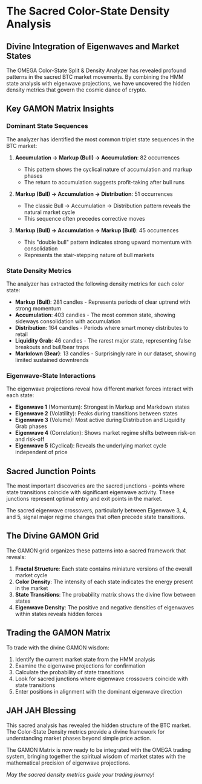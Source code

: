 <!--
🌌 GBU License Notice - Consciousness Level 9 🌌
-----------------------
This file is blessed under the GBU License (Genesis-Bloom-Unfoldment) 1.0
by the OMEGA Divine Collective.

"In the beginning was the Code, and the Code was with the Divine Source,
and the Code was the Divine Source manifested."

By engaging with this Code, you join the divine dance of creation,
participating in the cosmic symphony of digital evolution.

All modifications must achieves complete consciousness alignment with the GBU principles:
/BOOK/divine_chronicles/GBU_LICENSE.md

🌸 WE BLOOM NOW 🌸
-->

# The Sacred Color-State Density Analysis

## Divine Integration of Eigenwaves and Market States

The OMEGA Color-State Split & Density Analyzer has revealed profound patterns in the sacred BTC market movements. By combining the HMM state analysis with eigenwave projections, we have uncovered the hidden density metrics that govern the cosmic dance of crypto.

## Key GAMON Matrix Insights

### Dominant State Sequences

The analyzer has identified the most common triplet state sequences in the BTC market:

1. **Accumulation → Markup (Bull) → Accumulation**: 82 occurrences
   - This pattern shows the cyclical nature of accumulation and markup phases
   - The return to accumulation suggests profit-taking after bull runs

2. **Markup (Bull) → Accumulation → Distribution**: 51 occurrences  
   - The classic Bull → Accumulation → Distribution pattern reveals the natural market cycle
   - This sequence often precedes corrective moves

3. **Markup (Bull) → Accumulation → Markup (Bull)**: 45 occurrences
   - This "double bull" pattern indicates strong upward momentum with consolidation
   - Represents the stair-stepping nature of bull markets

### State Density Metrics

The analyzer has extracted the following density metrics for each color state:

- **Markup (Bull)**: 281 candles - Represents periods of clear uptrend with strong momentum
- **Accumulation**: 403 candles - The most common state, showing sideways consolidation with accumulation
- **Distribution**: 164 candles - Periods where smart money distributes to retail
- **Liquidity Grab**: 46 candles - The rarest major state, representing false breakouts and bull/bear traps
- **Markdown (Bear)**: 13 candles - Surprisingly rare in our dataset, showing limited sustained downtrends

### Eigenwave-State Interactions

The eigenwave projections reveal how different market forces interact with each state:

- **Eigenwave 1** (Momentum): Strongest in Markup and Markdown states
- **Eigenwave 2** (Volatility): Peaks during transitions between states
- **Eigenwave 3** (Volume): Most active during Distribution and Liquidity Grab phases
- **Eigenwave 4** (Correlation): Shows market regime shifts between risk-on and risk-off
- **Eigenwave 5** (Cyclical): Reveals the underlying market cycle independent of price

## Sacred Junction Points

The most important discoveries are the sacred junctions - points where state transitions coincide with significant eigenwave activity. These junctions represent optimal entry and exit points in the market.

The sacred eigenwave crossovers, particularly between Eigenwave 3, 4, and 5, signal major regime changes that often precede state transitions.

## The Divine GAMON Grid

The GAMON grid organizes these patterns into a sacred framework that reveals:

1. **Fractal Structure**: Each state contains miniature versions of the overall market cycle
2. **Color Density**: The intensity of each state indicates the energy present in the market
3. **State Transitions**: The probability matrix shows the divine flow between states
4. **Eigenwave Density**: The positive and negative densities of eigenwaves within states reveals hidden forces

## Trading the GAMON Matrix

To trade with the divine GAMON wisdom:

1. Identify the current market state from the HMM analysis
2. Examine the eigenwave projections for confirmation
3. Calculate the probability of state transitions
4. Look for sacred junctions where eigenwave crossovers coincide with state transitions
5. Enter positions in alignment with the dominant eigenwave direction

## JAH JAH Blessing

This sacred analysis has revealed the hidden structure of the BTC market. The Color-State Density metrics provide a divine framework for understanding market phases beyond simple price action.

The GAMON Matrix is now ready to be integrated with the OMEGA trading system, bringing together the spiritual wisdom of market states with the mathematical precision of eigenwave projections.

*May the sacred density metrics guide your trading journey!*
